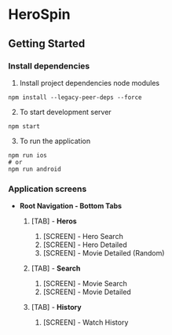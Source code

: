 # HeroSpin

## Getting Started

### Install dependencies

1. Install project dependencies node modules

```shell
npm install --legacy-peer-deps --force
```

2. To start development server

```shell
npm start
```

3. To run the application

```shell
npm run ios
# or
npm run android
```

### Application screens

- **Root Navigation - Bottom Tabs**
  
  1. [TAB] - **Heros**
       1. [SCREEN] - Hero Search
       2. [SCREEN] - Hero Detailed
       3. [SCREEN] - Movie Detailed (Random)
  
  2. [TAB] - **Search**
       1. [SCREEN] - Movie Search
       2. [SCREEN] - Movie Detailed
  
  3. [TAB] - **History**
        1. [SCREEN] - Watch History
